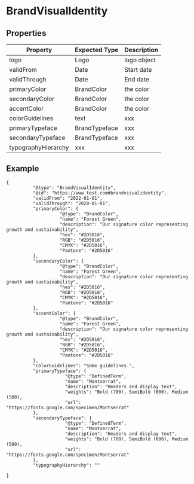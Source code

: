 # BrandVisualIdentity

## Properties

|Property | Expected Type | Description |
|--- |--- |--- |
|logo | Logo | logo object |
|validFrom| Date | Start date |
|validThrough| Date | End date |
|primaryColor | BrandColor | the color  |
|secondaryColor | BrandColor | the color  |
|accentColor | BrandColor | the color  |
|colorGuidelines | text | xxx|
|primaryTypeface | BrandTypeface | xxx |
|secondaryTypeface | BrandTypeface | xxx |
|typographyHierarchy | xxx | xxx |



## Example 

```
{
          "@type": "BrandVisualIdentity",
          "@id": "https://www.test.com#brandvisualidentity",
          "validFrom": "2022-01-01",
          "validThrough": "2028-01-01",          
          "primaryColor": {
                    "@type": "BrandColor",
                    "name": "Forest Green",
                    "description": "Our signature color representing growth and sustainability",
                    "hex": "#2D5016",
                    "RGB": "#2D5016",
                    "CMYK": "#2D5016",
                    "Pantone": "#2D5016"
          },
          "secondaryColor": {
                    "@type": "BrandColor",
                    "name": "Forest Green",
                    "description": "Our signature color representing growth and sustainability",
                    "hex": "#2D5016",
                    "RGB": "#2D5016",
                    "CMYK": "#2D5016",
                    "Pantone": "#2D5016"
          },
          "accentColor": {
                    "@type": "BrandColor",
                    "name": "Forest Green",
                    "description": "Our signature color representing growth and sustainability",
                    "hex": "#2D5016",
                    "RGB": "#2D5016",
                    "CMYK": "#2D5016",
                    "Pantone": "#2D5016"
          },
          "colorGuidelines": "Some guidelines.",
          "primaryTypeface": {
                      "@type": "DefinedTerm",
                      "name": "Montserrat",
                      "description": "Headers and display text",
                      "weights": "Bold (700), SemiBold (600), Medium (500),
                      "url": "https://fonts.google.com/specimen/Montserrat"
          },
          "secondaryTypeface": {
                      "@type": "DefinedTerm",
                      "name": "Montserrat",
                      "description": "Headers and display text",
                      "weights": "Bold (700), SemiBold (600), Medium (500),
                      "url": "https://fonts.google.com/specimen/Montserrat"
          },
          "typographyHierarchy": ""

}


```
